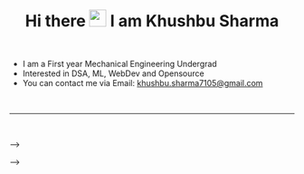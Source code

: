 <h1 align = "center"> Hi there <img src="https://raw.githubusercontent.com/MartinHeinz/MartinHeinz/master/wave.gif" width="30px"> I am Khushbu Sharma </h1>
<br />

- I am a First year Mechanical Engineering Undergrad
- Interested in DSA, ML, WebDev and Opensource 
- You can contact me via Email: khushbu.sharma7105@gmail.com


<br />

<hr />

<br />

-->
<div align = "center" style="display: flex; flex-direction: row;">
<!--  <img class="img" style = "padding:2rem" src="https://github-readme-stats.vercel.app/api?username=Stormbreakerr20&count_private=true&show_icons=true&theme=tokyonight&hide=stars" /> -->
<!--  <img class="img" src="https://github-readme-stats.vercel.app/api/top-langs/?username=Stormbreakerr20&layout=compact&theme=tokyonight" /> --> -->
</div>
